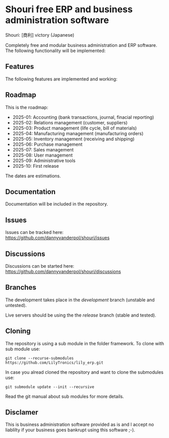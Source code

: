 # Shouri free ERP and business administration software

Shouri: [商利] victory (Japanese)

Completely free and modular business administration and ERP software. The following functionality will be implemented:

## Features

The following features are implemented and working:


## Roadmap

This is the roadmap:
* 2025-01: Accounting (bank transactions, journal, finacial reporting)
* 2025-02: Relations management (customer, suppliers)
* 2025-03: Product management (life cycle, bill of materials)
* 2025-04: Manufacturing management (manufacturing orders)
* 2025-05: Inventory management (receiving and shipping)
* 2025-06: Purchase management
* 2025-07: Sales management
* 2025-08: User management
* 2025-09: Administrative tools
* 2025-10: First release

The dates are estimations.

## Documentation

Documentation will be included in the repository.

## Issues

Issues can be tracked here: https://github.com/dannyvanderpol/shouri/issues

## Discussions

Discussions can be started here: https://github.com/dannyvanderpol/shouri/discussions

## Branches

The development takes place in the *development* branch (unstable and untested).

Live servers should be using the the *release* branch (stable and tested).

## Cloning

The repository is using a sub module in the folder framework. To clone with sub module use:

```
git clone --recurse-submodules https://github.com/LilyTronics/lily_erp.git
```

In case you alread cloned the repository and want to clone the submodules use:

```
git submodule update --init --recursive
```

Read the git manual about sub modules for more details.

## Disclamer

This is business administration software provided as is and I accept no liablilty if your business goes bankrupt using this software ;-).
